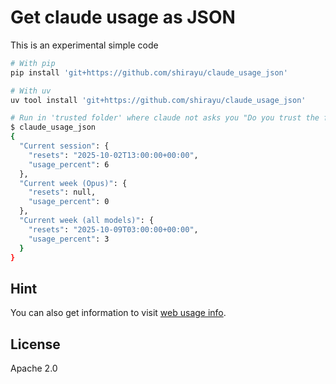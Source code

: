 
# Get claude usage as JSON

This is an experimental simple code

```bash
# With pip
pip install 'git+https://github.com/shirayu/claude_usage_json'

# With uv
uv tool install 'git+https://github.com/shirayu/claude_usage_json'

# Run in 'trusted folder' where claude not asks you "Do you trust the files in this folder?"
$ claude_usage_json
{
  "Current session": {
    "resets": "2025-10-02T13:00:00+00:00",
    "usage_percent": 6
  },
  "Current week (Opus)": {
    "resets": null,
    "usage_percent": 0
  },
  "Current week (all models)": {
    "resets": "2025-10-09T03:00:00+00:00",
    "usage_percent": 3
  }
}
```

## Hint

You can also get information to visit [web usage info](https://claude.ai/settings/usage).

## License

Apache 2.0
